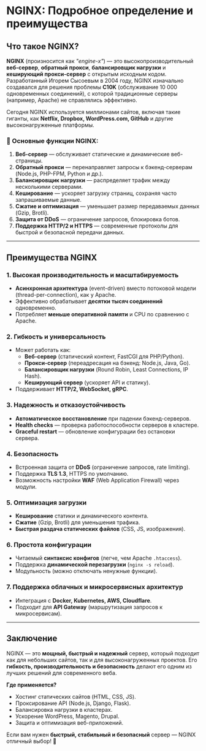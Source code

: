 # **NGINX: Подробное определение и преимущества**

## **Что такое NGINX?**  

**NGINX** (произносится как *"engine-x"*) — это высокопроизводительный **веб-сервер**, **обратный прокси**, **балансировщик нагрузки** и **кеширующий прокси-сервер** с открытым исходным кодом. Разработанный Игорем Сысоевым в 2004 году, NGINX изначально создавался для решения проблемы **C10K** (обслуживание 10 000 одновременных соединений), с которой традиционные серверы (например, Apache) не справлялись эффективно.  

Сегодня NGINX используется миллионами сайтов, включая такие гиганты, как **Netflix, Dropbox, WordPress.com, GitHub** и другие высоконагруженные платформы.  

### **🔹 Основные функции NGINX:**  
1. **Веб-сервер** — обслуживает статические и динамические веб-страницы.  
2. **Обратный прокси** — перенаправляет запросы к бэкенд-серверам (Node.js, PHP-FPM, Python и др.).  
3. **Балансировщик нагрузки** — распределяет трафик между несколькими серверами.  
4. **Кеширование** — ускоряет загрузку страниц, сохраняя часто запрашиваемые данные.  
5. **Сжатие и оптимизация** — уменьшает размер передаваемых данных (Gzip, Brotli).  
6. **Защита от DDoS** — ограничение запросов, блокировка ботов.  
7. **Поддержка HTTP/2 и HTTPS** — современные протоколы для быстрой и безопасной передачи данных.  

---

## **Преимущества NGINX**  

### **1. Высокая производительность и масштабируемость**  
- **Асинхронная архитектура** (event-driven) вместо потоковой модели (thread-per-connection), как у Apache.  
- Эффективно обрабатывает **десятки тысяч соединений** одновременно.  
- Потребляет **меньше оперативной памяти** и CPU по сравнению с Apache.  

### **2. Гибкость и универсальность**  
- Может работать как:  
  - **Веб-сервер** (статический контент, FastCGI для PHP/Python).  
  - **Прокси-сервер** (переадресация на бэкенд: Node.js, Java, Go).  
  - **Балансировщик нагрузки** (Round Robin, Least Connections, IP Hash).  
  - **Кеширующий сервер** (ускоряет API и статику).  
- Поддерживает **HTTP/2, WebSocket, gRPC**.  

### **3. Надежность и отказоустойчивость**  
- **Автоматическое восстановление** при падении бэкенд-серверов.  
- **Health checks** — проверка работоспособности серверов в кластере.  
- **Graceful restart** — обновление конфигурации без остановки сервера.  

### **4. Безопасность**  
- Встроенная защита от **DDoS** (ограничение запросов, rate limiting).  
- Поддержка **TLS 1.3**, HTTPS по умолчанию.  
- Возможность настройки **WAF** (Web Application Firewall) через модули.  

### **5. Оптимизация загрузки**  
- **Кеширование** статики и динамического контента.  
- **Сжатие** (Gzip, Brotli) для уменьшения трафика.  
- **Быстрая раздача статических файлов** (CSS, JS, изображения).  

### **6. Простота конфигурации**  
- Читаемый **синтаксис конфигов** (легче, чем Apache `.htaccess`).  
- Поддержка **динамической перезагрузки** (`nginx -s reload`).  
- Модульность (можно отключать ненужные функции).  

### **7. Поддержка облачных и микросервисных архитектур**  
- Интеграция с **Docker, Kubernetes, AWS, Cloudflare**.  
- Подходит для **API Gateway** (маршрутизация запросов к микросервисам).  

---

## **Заключение**  
NGINX — это **мощный, быстрый и надежный** сервер, который подходит как для небольших сайтов, так и для высоконагруженных проектов. Его **гибкость, производительность и безопасность** делают его одним из лучших решений для современного веба.  

**Где применяется?**  
- Хостинг статических сайтов (HTML, CSS, JS).  
- Проксирование API (Node.js, Django, Flask).  
- Балансировка нагрузки в кластерах.  
- Ускорение WordPress, Magento, Drupal.  
- Защита и оптимизация веб-приложений.  

Если вам нужен **быстрый, стабильный и безопасный** сервер — NGINX отличный выбор! 🚀
